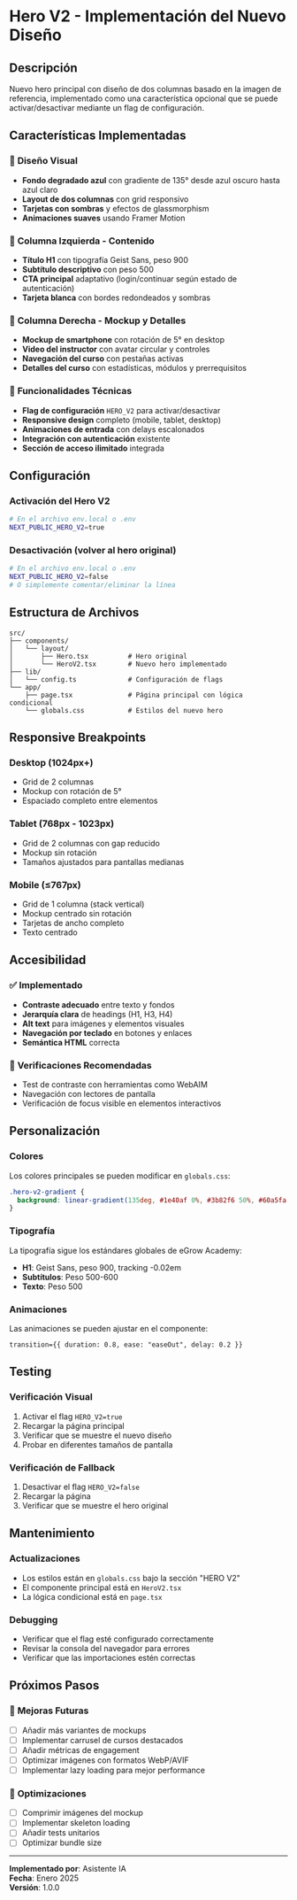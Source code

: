 # Hero V2 - Implementación del Nuevo Diseño

## Descripción
Nuevo hero principal con diseño de dos columnas basado en la imagen de referencia, implementado como una característica opcional que se puede activar/desactivar mediante un flag de configuración.

## Características Implementadas

### 🎨 **Diseño Visual**
- **Fondo degradado azul** con gradiente de 135° desde azul oscuro hasta azul claro
- **Layout de dos columnas** con grid responsivo
- **Tarjetas con sombras** y efectos de glassmorphism
- **Animaciones suaves** usando Framer Motion

### 📱 **Columna Izquierda - Contenido**
- **Título H1** con tipografía Geist Sans, peso 900
- **Subtítulo descriptivo** con peso 500
- **CTA principal** adaptativo (login/continuar según estado de autenticación)
- **Tarjeta blanca** con bordes redondeados y sombras

### 📱 **Columna Derecha - Mockup y Detalles**
- **Mockup de smartphone** con rotación de 5° en desktop
- **Video del instructor** con avatar circular y controles
- **Navegación del curso** con pestañas activas
- **Detalles del curso** con estadísticas, módulos y prerrequisitos

### 🔧 **Funcionalidades Técnicas**
- **Flag de configuración** `HERO_V2` para activar/desactivar
- **Responsive design** completo (mobile, tablet, desktop)
- **Animaciones de entrada** con delays escalonados
- **Integración con autenticación** existente
- **Sección de acceso ilimitado** integrada

## Configuración

### Activación del Hero V2
```bash
# En el archivo env.local o .env
NEXT_PUBLIC_HERO_V2=true
```

### Desactivación (volver al hero original)
```bash
# En el archivo env.local o .env
NEXT_PUBLIC_HERO_V2=false
# O simplemente comentar/eliminar la línea
```

## Estructura de Archivos

```
src/
├── components/
│   └── layout/
│       ├── Hero.tsx          # Hero original
│       └── HeroV2.tsx        # Nuevo hero implementado
├── lib/
│   └── config.ts             # Configuración de flags
└── app/
    ├── page.tsx              # Página principal con lógica condicional
    └── globals.css           # Estilos del nuevo hero
```

## Responsive Breakpoints

### Desktop (1024px+)
- Grid de 2 columnas
- Mockup con rotación de 5°
- Espaciado completo entre elementos

### Tablet (768px - 1023px)
- Grid de 2 columnas con gap reducido
- Mockup sin rotación
- Tamaños ajustados para pantallas medianas

### Mobile (≤767px)
- Grid de 1 columna (stack vertical)
- Mockup centrado sin rotación
- Tarjetas de ancho completo
- Texto centrado

## Accesibilidad

### ✅ **Implementado**
- **Contraste adecuado** entre texto y fondos
- **Jerarquía clara** de headings (H1, H3, H4)
- **Alt text** para imágenes y elementos visuales
- **Navegación por teclado** en botones y enlaces
- **Semántica HTML** correcta

### 🎯 **Verificaciones Recomendadas**
- Test de contraste con herramientas como WebAIM
- Navegación con lectores de pantalla
- Verificación de focus visible en elementos interactivos

## Personalización

### Colores
Los colores principales se pueden modificar en `globals.css`:
```css
.hero-v2-gradient {
  background: linear-gradient(135deg, #1e40af 0%, #3b82f6 50%, #60a5fa 100%);
}
```

### Tipografía
La tipografía sigue los estándares globales de eGrow Academy:
- **H1**: Geist Sans, peso 900, tracking -0.02em
- **Subtítulos**: Peso 500-600
- **Texto**: Peso 500

### Animaciones
Las animaciones se pueden ajustar en el componente:
```tsx
transition={{ duration: 0.8, ease: "easeOut", delay: 0.2 }}
```

## Testing

### Verificación Visual
1. Activar el flag `HERO_V2=true`
2. Recargar la página principal
3. Verificar que se muestre el nuevo diseño
4. Probar en diferentes tamaños de pantalla

### Verificación de Fallback
1. Desactivar el flag `HERO_V2=false`
2. Recargar la página
3. Verificar que se muestre el hero original

## Mantenimiento

### Actualizaciones
- Los estilos están en `globals.css` bajo la sección "HERO V2"
- El componente principal está en `HeroV2.tsx`
- La lógica condicional está en `page.tsx`

### Debugging
- Verificar que el flag esté configurado correctamente
- Revisar la consola del navegador para errores
- Verificar que las importaciones estén correctas

## Próximos Pasos

### 🚀 **Mejoras Futuras**
- [ ] Añadir más variantes de mockups
- [ ] Implementar carrusel de cursos destacados
- [ ] Añadir métricas de engagement
- [ ] Optimizar imágenes con formatos WebP/AVIF
- [ ] Implementar lazy loading para mejor performance

### 🔧 **Optimizaciones**
- [ ] Comprimir imágenes del mockup
- [ ] Implementar skeleton loading
- [ ] Añadir tests unitarios
- [ ] Optimizar bundle size

---

**Implementado por**: Asistente IA  
**Fecha**: Enero 2025  
**Versión**: 1.0.0
